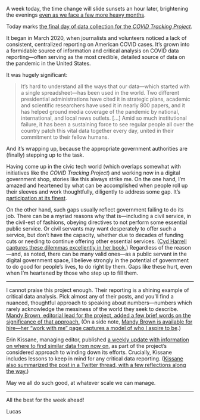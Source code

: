 A week today, the time change will slide sunsets an hour later, brightening the evenings [even as we face a few more heavy months](https://ottawa.ctvnews.ca/etches-calls-for-three-more-months-of-physical-distancing-limiting-close-contacts-in-ottawa-1.5335826).

Today marks [the final day of data collection for the _COVID Tracking Project_](https://covidtracking.com/analysis-updates/covid-tracking-project-end-march-7).

It began in March 2020, when journalists and volunteers noticed a lack of consistent, centralized reporting on American COVID cases. It’s grown into a formidable source of information and critical analysis on COVID data reporting—often serving as the most credible, detailed source of data on the pandemic in the United States.

It was hugely significant:

> It’s hard to understand all the ways that our data—which started with a single spreadsheet—has been used in the world. Two different presidential administrations have cited it in strategic plans, academic and scientific researchers have used it in nearly 800 papers, and it has helped ground media coverage of the pandemic by national, international, and local news outlets. […] Amid so much institutional failure, it has been a sustaining force to see regular people all over the country patch this vital data together every day, united in their commitment to their fellow humans.

And it’s wrapping up, because the appropriate government authorities are (finally) stepping up to the task.

Having come up in the civic tech world (which overlaps somewhat with initiatives like the _COVID Tracking Project_) and working now in a digital government shop, stories like this always strike me. On the one hand, I’m amazed and heartened by what can be accomplished when people roll up their sleeves and work thoughtfully, diligently to address some gap. It’s [participation at its finest](https://twitter.com/kerentangyeg/status/1368401870553640961).

On the other hand, such gaps usually reflect government failing to do its job. There can be a myriad reasons why that is—including a civil service, in the civil-est of fashions, obeying directives to not perform some essential public service. Or civil servants may want desperately to offer such a service, but don’t have the capacity, whether due to decades of funding cuts or needing to continue offering other essential services. ([Cyd Harrell captures these dilemmas excellently in her book.](https://cydharrell.com/book/)) Regardless of the reason—and, as noted, there can be many valid ones—as a public servant in the digital government space, I believe strongly in the potential of government to do good for people’s lives, to do right by them. Gaps like these hurt, even when I’m heartened by those who step up to fill them.

---

I cannot praise this project enough. Their reporting is a shining example of critical data analysis. Pick almost any of their posts, and you’ll find a nuanced, thoughtful approach to speaking about numbers—numbers which rarely acknowledge the messiness of the world they seek to describe. [Mandy Brown, editorial lead for the project, added a few brief words on the significance of that approach.](https://twitter.com/aworkinglibrary/status/1367615403854282752) (On a side note, [Mandy Brown is available for hire—her “work with me” page captures a model of who I aspire to be](https://aworkinglibrary.com/work-with-me/).)

Erin Kissane, managing editor, published [a weekly update with information on where to find similar data from now on](https://covidtracking.com/analysis-updates/simple-covid-data), as part of the project’s considered approach to winding down its efforts. Crucially, Kissane includes lessons to keep in mind for any critical data reporting. ([Kissane also summarized the post in a Twitter thread, with a few reflections along the way.](https://twitter.com/kissane/status/1367639152129310720))

May we all do such good, at whatever scale we can manage.

---

All the best for the week ahead!

Lucas